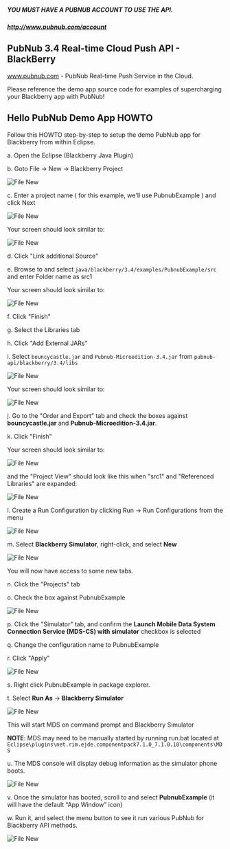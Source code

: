 ##### YOU MUST HAVE A PUBNUB ACCOUNT TO USE THE API.
##### http://www.pubnub.com/account

## PubNub 3.4 Real-time Cloud Push API - BlackBerry

www.pubnub.com - PubNub Real-time Push Service in the Cloud. 

Please reference the demo app source code for examples of supercharging your Blackberry app with PubNub!

## Hello PubNub Demo App HOWTO

Follow this HOWTO step-by-step to setup the demo PubNub app for Blackberry from within Eclipse.

a. Open the Eclipse (Blackberry Java Plugin)

b. Goto File -> New -> Blackberry Project

![File New](https://s3.amazonaws.com/pubnub-readme/blackberry/1.png)

c. Enter a project name ( for this example, we'll use PubnubExample ) and click Next

![File New](https://s3.amazonaws.com/pubnub-readme/blackberry/2.png)

Your screen should look similar to:

![File New](https://s3.amazonaws.com/pubnub-readme/blackberry/3.png)

d. Click "Link additional Source"

e. Browse to and select ```java/blackberry/3.4/examples/PubnubExample/src``` and enter Folder name as src1

Your screen should look similar to:

![File New](https://s3.amazonaws.com/pubnub-readme/blackberry/4.png)

f. Click "Finish"

g. Select the Libraries tab

h. Click "Add External JARs"

i. Select ```bouncycastle.jar``` and ```Pubnub-Microedition-3.4.jar``` from ```pubnub-api/blackberry/3.4/libs```

![File New](https://s3.amazonaws.com/pubnub-readme/blackberry/5.png)

Your screen should look similar to:

![File New](https://s3.amazonaws.com/pubnub-readme/blackberry/6.png)

j. Go to the "Order and Export" tab and check the boxes against **bouncycastle.jar** and **Pubnub-Microedition-3.4.jar**.

k. Click "Finish"

Your screen should look similar to:

![File New](https://s3.amazonaws.com/pubnub-readme/blackberry/7.png)

and the "Project View" should look like this when "src1" and "Referenced Libraries" are expanded:

![File New](https://s3.amazonaws.com/pubnub-readme/blackberry/8.png)

l. Create a Run Configuration by clicking Run -> Run Configurations from the menu

![File New](https://s3.amazonaws.com/pubnub-readme/blackberry/9.png)

m. Select **Blackberry Simulator**, right-click, and select **New**

![File New](https://s3.amazonaws.com/pubnub-readme/blackberry/10.png)

You will now have access to some new tabs.

n. Click the "Projects" tab

o. Check the box against PubnubExample

![File New](https://s3.amazonaws.com/pubnub-readme/blackberry/11.png)

p. Click the "Simulator" tab, and confirm the **Launch Mobile Data System Connection Service (MDS-CS) with simulator** checkbox is selected

q. Change the configuration name to PubnubExample

r. Click "Apply"

![File New](https://s3.amazonaws.com/pubnub-readme/blackberry/12.png)

s. Right click PubnubExample in package explorer.

t. Select **Run As** -> **Blackberry Simulator**

![File New](https://s3.amazonaws.com/pubnub-readme/blackberry/14.png)

This will start MDS on command prompt and Blackberry Simulator

**NOTE**: MDS may need to be manually started by running run.bat located at ```Eclipse\plugins\net.rim.ejde.componentpack7.1.0_7.1.0.10\components\MDS```

u. The MDS console will display debug information as the simulator phone boots.

![File New](https://s3.amazonaws.com/pubnub-readme/blackberry/15.png)

v. Once the simulator has booted, scroll to and select **PubnubExample** (it will have the default “App Window” icon)

w. Run it, and select the menu button to see it run various PubNub for Blackberry API methods.

![File New](https://s3.amazonaws.com/pubnub-readme/blackberry/17.png)
